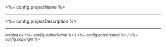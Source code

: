 <%= config.projectName %>
- - - 
<%= config.projectDescription %>
- - -
<small>*created by <%= config.authorName %> | <%= config.dateCreated %> | <%= config.copyright %>*</small>

